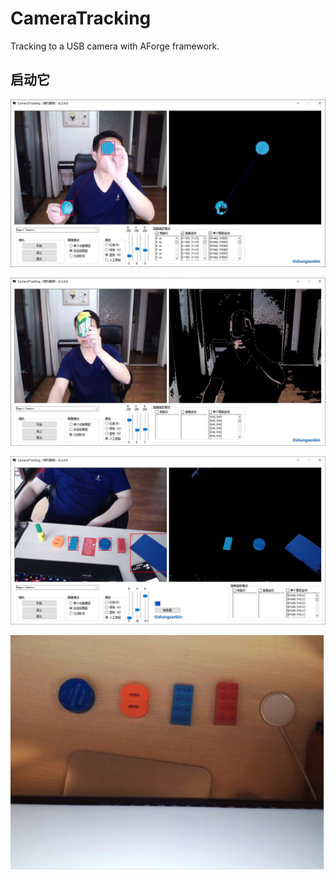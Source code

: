 ﻿# CameraTracking
Tracking to a USB camera with AForge framework.


## 启动它

![图片](1.JPG)

![图片](2.JPG)

![图片](3.JPG)

![图片](4.JPG)